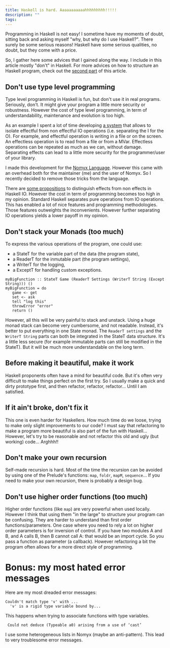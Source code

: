 ```yaml
---
title: Haskell is hard. Aaaaaaaaaaahhhhhhhhh!!!!! 
description: "" 
tags:
---
```


Programming in Haskell is not easy!
I sometime have my moments of doubt, sitting back and asking myself "why, but why do I use Haskell?".
There surely be some serious reasons!
Haskell have some serious qualities, no doubt, but they come with a price.

So, I gather here some advices that I gained along the way.
I include in this article mostly "don't" in Haskell.
For more advices on how to structure an Haskell program, check out the [second part](2016-12-14-Haskell-structure.html) of this article.

Don't use type level programming
--------------------------------

Type level programming in Haskell is fun, but don't use it in real programs.
Seriously, don't.
It might give your program a little more security or robustness.
However the cost of type level programming, in term of understandability, maintenance and evolution is too high.

As an example I spent a lot of time developing [a system](2014-01-30-DSL-Effect.html) that allows to isolate effectful from non effectful IO operations (i.e. separating the I for the O).
For example, and effectful operation is writing in a file or on the screen.
An effectless operation is to read from a file or from a MVar.
Effectless operations can be repeated as much as we can, without damage.
Separating effects can lead to a little more security for the programmer/user of your library.

I made this development for the [Nomyx Language](https://hackage.haskell.org/package/Nomyx-Language).
However this came with an overhead both for the maintainer (me) and the user of Nomyx.
So I recently decided to remove those tricks from the language.

There are [some propositions](http://www.cs.ru.nl/~W.Swierstra/Publications/DataTypesALaCarte.pdf) to distinguish effects from non effects in Haskell IO.
However the cost in term of programming becomes too high in my opinion.
Standard Haskell separates pure operations from IO operations.
This has enabled a lot of nice features and programming methodologies.
Those features outweights the inconvenients.
However further separating IO operations yields a lower payoff in my opinion.


Don't stack your Monads (too much)
----------------------------------

To express the various operations of the program, one could use:

- a StateT for the variable part of the data (the program state),
- a ReaderT for the inmutable part (the program settings),
- a WriterT for the logging,
- a ExceptT for handling custom exceptions.

```
myBigFunction :: StateT Game (ReaderT Settings (WriterT String (Except String))) ()
myBigFunction = do
   game <- get
   set <- ask
   tell "log this"
   throwError "error"
   return ()
```
However, all this will be very painful to stack and unstack.
Using a huge monad stack can become very cumbersome, and not readable.
Instead, it's better to put everything in one State monad.
The `ReaderT settings` and the `WriterT String` parts can both be integrated in the StateT data structure.
It's a little less secure (for example immutable parts can still be modified in the StateT).
But it will be much more understandable on the long term.


Before making it beautiful, make it work
----------------------------------------

Haskell proponents often have a mind for beautiful code.
But it's often very difficult to make things perfect on the first try.
So I usually make a quick and dirty prototype first, and then refactor, refactor, refactor... Until I am satisfied.


If it ain't broke, don't fix it
-------------------------------

This one is even harder for Haskellers.
How much time do we loose, trying to make only slight improvements to our code?
I must say that refactoring to make a program more beautiful is also part of the fun with Haskell...
However, let's try to be reasonable and not refactor this old and ugly (but working) code... Arghhh!!


Don't make your own recursion
-----------------------------

Self-made recursion is hard.
Most of the time the recursion can be avoided by using one of the Prelude's functions: `map`, `foldr`, `mapM`, `sequence`...
If you need to make your own recursion, there is probably a design bug.

Don't use higher order functions (too much)
-------------------------------------------

Higher order functions (like `map`) are very powerful when used locally.
However I think that using them "in the large" to structure your program can be confusing.
They are harder to understand than first order functions/parameters.
One case where you need to rely a lot on higher order parameters is for inversion of control.
If you have two modules A and B, and A calls B, then B cannot call A: that would be an import cycle.
So you pass a function as parameter (a callback).
However refactoring a bit the program often allows for a more direct style of programming.


Bonus: my most hated error messages
===================================

Here are my most dreaded error messages:

```
Couldn't match type 'v' with ...
  'v' is a rigid type variable bound by...
```
This happens when trying to associate functions with type variables.


```
 Could not deduce (Typeable a0) arising from a use of ‘cast’
```
I use some heterogeneous lists in Nomyx (maybe an anti-pattern).
This lead to very troublesome error messages.

